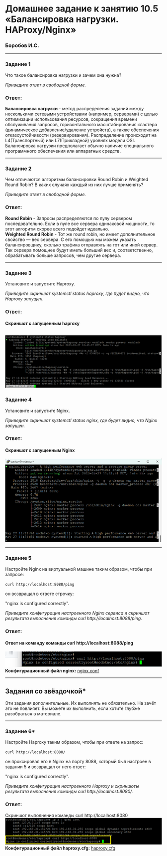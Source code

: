 # Домашнее задание к занятию 10.5 «Балансировка нагрузки. HAProxy/Nginx»
### Боробов И.С.

---

### Задание 1

Что такое балансировка нагрузки и зачем она нужна? 

*Приведите ответ в свободной форме.*

### Ответ:
**Балансировка нагрузки** - метод распределения заданий между несколькими сетевыми устройствами (например, серверами) с целью оптимизации использования ресурсов, сокращения времени обслуживания запросов, горизонтального масштабирования кластера (динамическое добавление/удаление устройств), а также обеспечения отказоустойчивости (резервирования). Распределение происходит на L4(Транспортный) или L7(Прикладной) уровнях модели OSI.  
Балансировка нагрузки предполагает обычно наличие специального программного обеспечения или аппаратных средств.

---

### Задание 2

Чем отличаются алгоритмы балансировки Round Robin и Weighted Round Robin? В каких случаях каждый из них лучше применять? 

*Приведите ответ в свободной форме.*

### Ответ:
**Round Robin** - Запросы распределяются по пулу сервером последовательно. Если в пуле все сервера одинаковой мощности, то этот алгоритм скорее всего подойдет идеально.  
**Weighted Round Robin** - Тот же round robin, но имеет дополнительное свойство — вес сервера. С его помощью мы можем указать балансировщику, сколько трафика отправлять на тот или иной сервер. Так сервера помощнее будут иметь больший вес и, соответственно, обрабатывать больше запросов, чем другие сервера.

---

### Задание 3

Установите и запустите Haproxy.

*Приведите скриншот systemctl status haproxy, где будет видно, что Haproxy запущен.*
### Ответ:  
#### Скриншот с запущенным haproxy  
![sysctlhaproxy](https://github.com/Borobov/srlb-homework/blob/271b2b78ad2f9db3ac3ded20dbf9cab4f0c261c4/img-10-05/haproxy%20systemctl.png)
---

### Задание 4

Установите и запустите Nginx.

*Приведите скриншот systemctl status nginx, где будет видно, что Nginx запущен.*

### Ответ:  
#### Скриншот с запущенным Nginx  
![sysctlnginx](https://github.com/Borobov/srlb-homework/blob/53461cc33ebe3f68a7e79cbc06ffe2d34fc0fd97/img-10-05/nginxsystemctl.png)

---

### Задание 5

Настройте Nginx на виртуальной машине таким образом, чтобы при запросе:

`curl http://localhost:8088/ping`

он возвращал в ответе строчку: 

"nginx is configured correctly".

*Приведите конфигурации настроенного Nginx сервиса и скриншот результата выполнения команды curl http://localhost:8088/ping.*

### Ответ:  
#### Ответ на команду команды curl http://localhost:8088/ping  
![curl_nginx](https://github.com/Borobov/srlb-homework/blob/fe3953df914a538c5faca1e52ccd7cc792c624b7/img-10-05/curl_nginx.png)  
**Конфигурационный файл nginx:** [nginx.conf](https://github.com/Borobov/srlb-homework/blob/srlb-14/file-10-05/nginx.conf) 

---

## Задания со звёздочкой*
Эти задания дополнительные. Их выполнять не обязательно. На зачёт это не повлияет. Вы можете их выполнить, если хотите глубже разобраться в материале.

---
### Задание 6*

Настройте Haproxy таким образом, чтобы при ответе на запрос:

`curl http://localhost:8080/`

он проксировал его в Nginx на порту 8088, который был настроен в задании 5 и возвращал от него ответ: 

"nginx is configured correctly". 

*Приведите конфигурации настроенного Haproxy и скриншоты результата выполнения команды curl http://localhost:8080/.*

### Ответ:
Скриншот выполнения команды curl http://localhost:8080  
![curl8080](https://github.com/Borobov/srlb-homework/blob/6c6e33febcb096e58bea0ee03870b6b538a49462/img-10-05/haproxy_star.png)  
**Конфигурационный файл haproxy.cfg:** [haproxy.cfg](https://github.com/Borobov/srlb-homework/blob/srlb-14/file-10-05/haproxy.cfg.txt)

